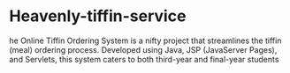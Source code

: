 # Heavenly-tiffin-service
he Online Tiffin Ordering System is a nifty project that streamlines the tiffin (meal) ordering process. Developed using Java, JSP (JavaServer Pages), and Servlets, this system caters to both third-year and final-year students
